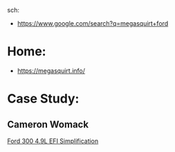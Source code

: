 sch:
- https://www.google.com/search?q=megasquirt+ford

# Home:
- https://megasquirt.info/

# Case Study:
## Cameron Womack
[Ford 300 4.9L EFI Simplification](https://youtu.be/Pzh0mGW2YZ0)
